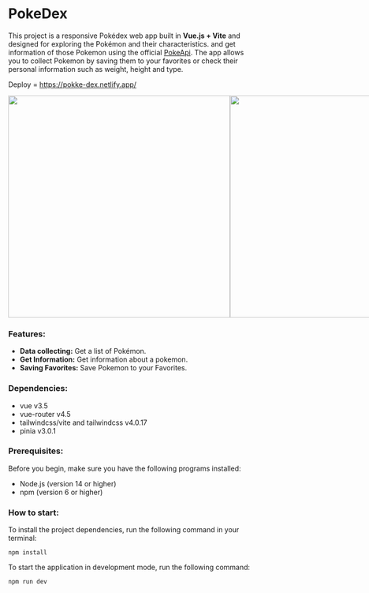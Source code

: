 # PokeDex

This project is a responsive Pokédex web app built in **Vue.js + Vite** and designed for exploring the Pokémon and their characteristics. and get information of those Pokemon using the official [PokeApi](https://pokeapi.co/). The app allows you to collect Pokemon by saving them to your favorites or check their personal information such as weight, height and type.

Deploy = https://pokke-dex.netlify.app/

<div style="display:flex;">
<img src="https://github.com/user-attachments/assets/7398c77e-7af3-41ba-862e-8338f15629dd" width="450px"/>
<img src="https://github.com/user-attachments/assets/e3995cf4-1df0-418f-b561-f561e480965e" width="450px"/>
</div>


### Features:
- **Data collecting:** Get a list of Pokémon.
- **Get Information:** Get information about a pokemon.
- **Saving Favorites:** Save Pokemon to your Favorites.

### Dependencies:
- vue v3.5
- vue-router v4.5
- tailwindcss/vite and tailwindcss v4.0.17
- pinia v3.0.1

### Prerequisites:
Before you begin, make sure you have the following programs installed:
- Node.js (version 14 or higher)
- npm (version 6 or higher)

### How to start:
To install the project dependencies, run the following command in your terminal:
```text
npm install
```

To start the application in development mode, run the following command:
```text
npm run dev
```




